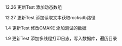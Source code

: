 12.26 更新Test   添加动态数组

12.27 更新Test   添加读取文本获取rocksdb路径

1.4   更新Test   修改CMAKE 添加测试的数据

1.9   更新Test   添加多线程打印日志，写入数据库，遍历目录
